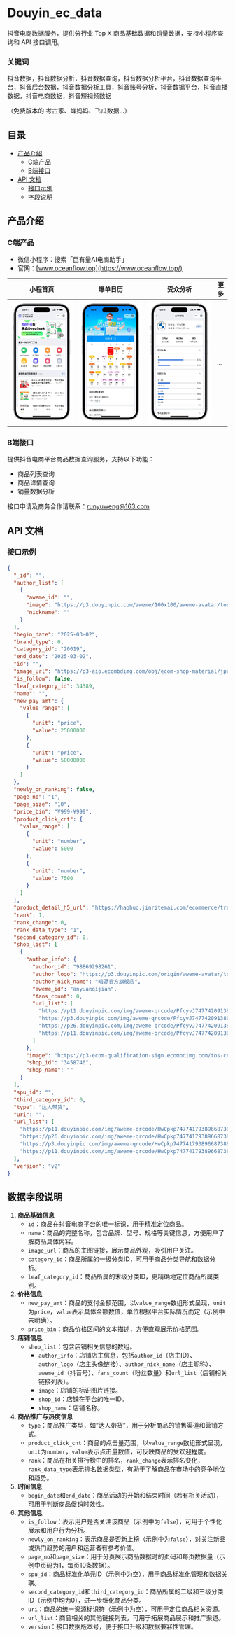 # Douyin_ec_data

抖音电商数据服务，提供分行业 Top X 商品基础数据和销量数据，支持小程序查询和 API 接口调用。
### 关键词
抖音数据，抖音数据分析，抖音数据查询，抖音数据分析平台，抖音数据查询平台，抖音后台数据，抖音数据分析工具，抖音账号分析，抖音数据平台，抖音直播数据，抖音电商数据，抖音短视频数据

（免费版本的 考古家、蝉妈妈、飞瓜数据...）

## 目录
- [产品介绍](#产品介绍)
  - [C端产品](#c端产品)
  - [B端接口](#b端接口)
- [API 文档](#api-文档)
  - [接口示例](#接口示例)
  - [字段说明](#字段说明)

## 产品介绍

### C端产品
- 微信小程序：搜索「巨有量AI电商助手」
- 官网：[www.oceanflow.top](https://www.oceanflow.top/)



| 小程首页 | 爆单日历 | 受众分析 | 更多 |
| ------ | ------ | ------ | ------ |
| ![首页](p0.png) | ![爆单日历](p1.webp) | ![受众分析](p3.webp)| ... |
### B端接口
提供抖音电商平台商品数据查询服务，支持以下功能：
- 商品列表查询
- 商品详情查询
- 销量数据分析

接口申请及商务合作请联系：runyuweng@163.com

## API 文档

### 接口示例
```json
{
  "_id": "",
  "author_list": [
    {
      "aweme_id": "",
      "image": "https://p3.douyinpic.com/aweme/100x100/aweme-avatar/tos-cn-avt-0015_0f07a07fa323885a338805ed2cd7a3c9.jpeg?from=3067671334",
      "nickname": ""
    }
  ],
  "begin_date": "2025-03-02",
  "brand_type": 0,
  "category_id": "20019",
  "end_date": "2025-03-02",
  "id": "",
  "image_url": "https://p3-aio.ecombdimg.com/obj/ecom-shop-material/jpeg_m_0a99534207110ad0a5ffb37d8e47f921_sx_1052415_www1200-1200",
  "is_follow": false,
  "leaf_category_id": 34389,
  "name": "",
  "new_pay_amt": {
    "value_range": [
      {
        "unit": "price",
        "value": 25000000
      },
      {
        "unit": "price",
        "value": 50000000
      }
    ]
  },
  "newly_on_ranking": false,
  "page_no": "1",
  "page_size": "10",
  "price_bin": "¥999-¥999",
  "product_click_cnt": {
    "value_range": [
      {
        "unit": "number",
        "value": 5000
      },
      {
        "unit": "number",
        "value": 7500
      }
    ]
  },
  "product_detail_h5_url": "https://haohuo.jinritemai.com/ecommerce/trade/detail/index.html?id=3738302600051818881&origin_type=pc_compass_manage",
  "rank": 1,
  "rank_change": 0,
  "rank_data_type": "1",
  "second_category_id": 0,
  "shop_list": [
    {
      "author_info": {
        "author_id": "98869298261",
        "author_logo": "https://p3.douyinpic.com/origin/aweme-avatar/tos-cn-avt-0015_0f07a07fa323885a338805ed2cd7a3c9",
        "author_nick_name": "暗源官方旗舰店",
        "aweme_id": "anyuanqijian",
        "fans_count": 0,
        "url_list": [
          "https://p11.douyinpic.com/img/aweme-qrcode/PfcyvJ7477420913890182953~c5_720x720.webp?from=3252049127",
          "https://p3.douyinpic.com/img/aweme-qrcode/PfcyvJ7477420913890182953~c5_720x720.webp?from=3252049127",
          "https://p26.douyinpic.com/img/aweme-qrcode/PfcyvJ7477420913890182953~c5_720x720.webp?from=3252049127",
          "https://p11.douyinpic.com/img/aweme-qrcode/PfcyvJ7477420913890182953~c5_720x720.jpeg?from=3252049127"
        ]
      },
      "image": "https://p3-ecom-qualification-sign.ecombdimg.com/tos-cn-i-6vegkygxbk/62bb257411ea4c60b960a5494a9b4d71~tplv-6vegkygxbk-s:750.image?lk3s=c08c0450&x-expires=1772506651&x-signature=PqV4FiaOWWD8jsVMI%2FZUCQtAjkY%3D",
      "shop_id": "3458746",
      "shop_name": ""
    }
  ],
  "spu_id": "",
  "third_category_id": 0,
  "type": "达人带货",
  "uri": "",
  "url_list": [
    "https://p11.douyinpic.com/img/aweme-qrcode/HwCpkp7477417938966873882~c5_720x720.webp?from=2634875926",
    "https://p26.douyinpic.com/img/aweme-qrcode/HwCpkp7477417938966873882~c5_720x720.webp?from=2634875926",
    "https://p3.douyinpic.com/img/aweme-qrcode/HwCpkp7477417938966873882~c5_720x720.webp?from=2634875926",
    "https://p11.douyinpic.com/img/aweme-qrcode/HwCpkp7477417938966873882~c5_720x720.jpeg?from=2634875926"
  ],
  "version": "v2"
}
```

## 数据字段说明
1. **商品基础信息**
    - `id`：商品在抖音电商平台的唯一标识，用于精准定位商品。
    - `name`：商品的完整名称，包含品牌、型号、规格等关键信息，方便用户了解商品具体内容。
    - `image_url`：商品的主图链接，展示商品外观，吸引用户关注。
    - `category_id`：商品所属的一级分类ID，可用于商品分类导航和数据分析。
    - `leaf_category_id`：商品所属的末级分类ID，更精确地定位商品所属类别。
2. **价格信息**
    - `new_pay_amt`：商品的支付金额范围，以`value_range`数组形式呈现，`unit`为`price`，`value`表示具体金额数值，单位根据平台实际情况而定（示例中未明确）。
    - `price_bin`：商品价格区间的文本描述，方便直观展示价格范围。
3. **店铺信息**
    - `shop_list`：包含店铺相关信息的数组。
        - `author_info`：店铺店主信息，包括`author_id`（店主ID）、`author_logo`（店主头像链接）、`author_nick_name`（店主昵称）、`aweme_id`（抖音号）、`fans_count`（粉丝数量）和`url_list`（店铺相关链接列表）。
        - `image`：店铺的标识图片链接。
        - `shop_id`：店铺在平台的唯一ID。
        - `shop_name`：店铺名称。
4. **商品推广与热度信息**
    - `type`：商品推广类型，如“达人带货”，用于分析商品的销售渠道和营销方式。
    - `product_click_cnt`：商品的点击量范围，以`value_range`数组形式呈现，`unit`为`number`，`value`表示点击量数值，可反映商品的受欢迎程度。
    - `rank`：商品在相关排行榜中的排名，`rank_change`表示排名变化，`rank_data_type`表示排名数据类型，有助于了解商品在市场中的竞争地位和趋势。
5. **时间信息**
    - `begin_date`和`end_date`：商品活动的开始和结束时间（若有相关活动），可用于判断商品促销时效性。
6. **其他信息**
    - `is_follow`：表示用户是否关注该商品（示例中为`false`），可用于个性化展示和用户行为分析。
    - `newly_on_ranking`：表示商品是否新上榜（示例中为`false`），对关注新品或热门趋势的用户和运营者有参考价值。
    - `page_no`和`page_size`：用于分页展示商品数据时的页码和每页数据量（示例中页码为1，每页10条数据）。
    - `spu_id`：商品标准化单元ID（示例中为空），用于商品标准化管理和数据关联。
    - `second_category_id`和`third_category_id`：商品所属的二级和三级分类ID（示例中均为0），进一步细化商品分类。
    - `uri`：商品的统一资源标识符（示例中为空），可用于定位商品相关资源。
    - `url_list`：商品相关的其他链接列表，可用于拓展商品展示和推广渠道。
    - `version`：接口数据版本号，便于接口升级和数据兼容性管理。 
